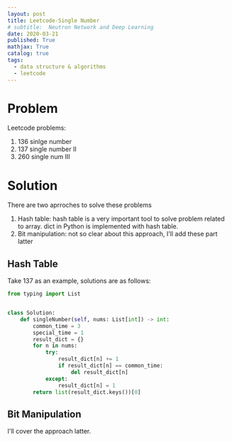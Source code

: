 ```yaml
---
layout: post
title: Leetcode-Single Number
# subtitle:  Neutron Network and Deep Learning
date: 2020-03-21
published: True
mathjax: True
catalog: true
tags:
  - data structure & algorithms
  - leetcode
---
```

# Problem
Leetcode problems:
1. 136 sinlge number
2. 137 single number II
3. 260 single num III


# Solution
There are two aprroches to solve these problems
1. Hash table: hash table is a very important tool to solve problem related to array. dict in Python is implemented with hash table.
2. Bit manipulation: not so clear about this approach, I'll add these part latter


## Hash Table
Take 137 as an example, solutions are as follows:
```python
from typing import List


class Solution:
    def singleNumber(self, nums: List[int]) -> int:
        common_time = 3
        special_time = 1
        result_dict = {}
        for n in nums:
            try:
                result_dict[n] += 1
                if result_dict[n] == common_time:
                    del result_dict[n]
            except:
                result_dict[n] = 1
        return list(result_dict.keys())[0]
```


## Bit Manipulation
I'll cover the approach latter.
